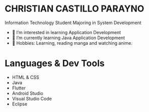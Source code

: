 # CHRISTIAN CASTILLO PARAYNO

Information Technology Student Majoring in System Development

- 👀 I’m interested in learning Application Development
- 🌱 I’m currently learning Java Application Development
- 🎯 Hobbies: Learning, reading manga and watching anime.

# Languages & Dev Tools
- HTML & CSS
- Java
- Flutter
- Android Studio
- Visual Studio Code
- Eclipse
